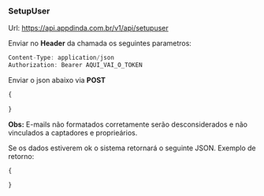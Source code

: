 
### SetupUser
Url: https://api.appdinda.com.br/v1/api/setupuser

Enviar no **Header** da chamada os seguintes parametros:
```javascript {.line-numbers}
Content-Type: application/json
Authorization: Bearer AQUI_VAI_O_TOKEN
```
Enviar o json abaixo via **POST** 
```javascript {.line-numbers}
{
    
}
```
**Obs:** E-mails não formatados corretamente serão desconsiderados e não vinculados a captadores e proprieários. 

Se os dados estiverem ok o sistema retornará o seguinte JSON.
Exemplo de retorno:
```javascript {.line-numbers}
{
   
}
```
 
